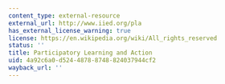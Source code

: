 ```yaml
---
content_type: external-resource
external_url: http://www.iied.org/pla
has_external_license_warning: true
license: https://en.wikipedia.org/wiki/All_rights_reserved
status: ''
title: Participatory Learning and Action
uid: 4a92c6a0-d524-4878-8748-824037944cf2
wayback_url: ''
---
```

